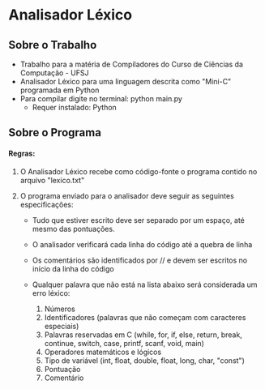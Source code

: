 # Analisador Léxico

## Sobre o Trabalho

- Trabalho para a matéria de Compiladores do Curso de Ciências da Computação - UFSJ
- Analisador Léxico para uma linguagem descrita como "Mini-C" programada em Python
- Para compilar digite no terminal: python main.py
  - Requer instalado: Python

## Sobre o Programa

#### Regras:

1. O Analisador Léxico recebe como código-fonte o programa contido no arquivo "lexico.txt"
2. O programa enviado para o analisador deve seguir as seguintes especificações:

   - Tudo que estiver escrito deve ser separado por um espaço, até mesmo das pontuações.

   - O analisador verificará cada linha do código até a quebra de linha

   - Os comentários são identificados por // e devem ser escritos no início da linha do código

   - Qualquer palavra que não está na lista abaixo será considerada um erro léxico:
     1. Números
     2. Identificadores (palavras que não começam com caracteres especiais)
     3. Palavras reservadas em C (while, for, if, else, return, break, continue, switch, case, printf, scanf, void, main)
     4. Operadores matemáticos e lógicos
     5. Tipo de variável (int, float, double, float, long, char, "const")
     6. Pontuação
     7. Comentário
